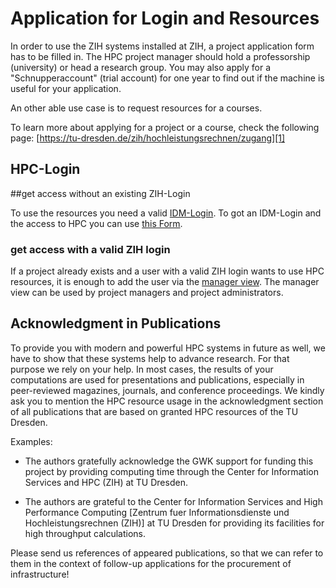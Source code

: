 # Application for Login and Resources

In order to use the ZIH systems installed at ZIH, a project application form has to be filled in.
The HPC project manager should hold a professorship (university) or head a research group. You may
also apply for a "Schnupperaccount" (trial account) for one year to find out if the machine is
useful for your application.

An other able use case is to request resources for a courses.

To learn more about applying for a project or a course,
check the following page: [https://tu-dresden.de/zih/hochleistungsrechnen/zugang][1]

## HPC-Login

##get access without an existing ZIH-Login

To use the resources you need a valid [IDM-Login][2]. To got an IDM-Login and the access to HPC you can use
[this Form][4].

### get access with a valid ZIH login

If a project already exists and a user with a valid ZIH login wants 
to use HPC resources, it is enough to add the user via the [manager view][3]. 
The manager view can be used by project managers and project administrators.

## Acknowledgment in Publications

To provide you with modern and powerful HPC systems in future as well, 
we have to show that these systems help to advance research. 
For that purpose we rely on your help.
In most cases, the results of your computations are used for 
presentations and publications, especially in peer-reviewed
magazines, journals, and conference proceedings. 
We kindly ask you to mention the HPC resource usage in the acknowledgment 
section of all publications that are based on granted HPC resources of the TU Dresden. 

Examples:

- The authors gratefully acknowledge the GWK support for funding 
  this project by providing computing time through the Center 
  for Information Services and HPC (ZIH) at TU Dresden.

- The authors are grateful to the Center for Information Services 
  and High Performance Computing [Zentrum fuer Informationsdienste 
  und Hochleistungsrechnen (ZIH)] at TU Dresden for providing 
  its facilities for high throughput calculations.

Please send us references of appeared publications, so that we can refer to them in the context of follow-up applications for the procurement of infrastructure!

[1]: https://tu-dresden.de/zih/hochleistungsrechnen/zugang
[2]: https://tu-dresden.de/zih/dienste/service-katalog/zugangsvoraussetzung
[3]: https://doc.zih.tu-dresden.de/application/project_management/#manage-project-members-dis-enable
[4]: https://selfservice.zih.tu-dresden.de/l/index.php/hpclogin
